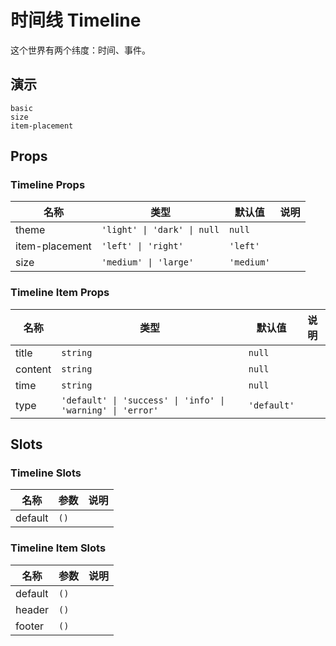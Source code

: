 # 时间线 Timeline
这个世界有两个纬度：时间、事件。
## 演示
```demo
basic
size
item-placement
```
## Props
### Timeline Props
|名称|类型|默认值|说明|
|-|-|-|-|
|theme|`'light' \| 'dark' \| null`|`null`||
|item-placement|`'left' \| 'right'`|`'left'`||
|size|`'medium' \| 'large'`|`'medium'`||

### Timeline Item Props
|名称|类型|默认值|说明|
|-|-|-|-|
|title|`string`|`null`||
|content|`string`|`null`||
|time|`string`|`null`||
|type|`'default' \| 'success' \| 'info' \| 'warning' \| 'error'`|`'default'`||

## Slots
### Timeline Slots
|名称|参数|说明|
|-|-|-|
|default|`()`||

### Timeline Item Slots
|名称|参数|说明|
|-|-|-|
|default|`()`||
|header|`()`||
|footer|`()`||